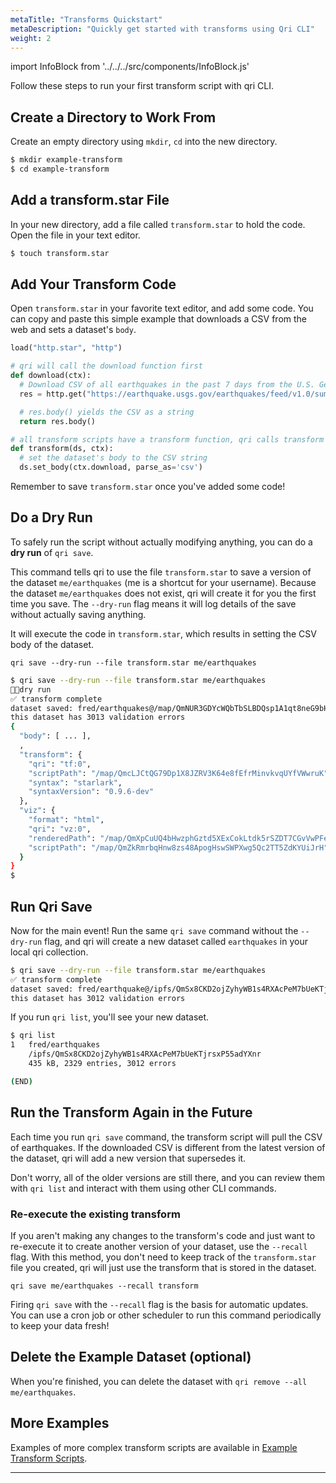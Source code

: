 ```yaml
---
metaTitle: "Transforms Quickstart"
metaDescription: "Quickly get started with transforms using Qri CLI"
weight: 2
---
```


import InfoBlock from '../../../src/components/InfoBlock.js'

Follow these steps to run your first transform script with qri CLI.

## Create a Directory to Work From

Create an empty directory using `mkdir`, `cd` into the new directory.

```bash
$ mkdir example-transform
$ cd example-transform
```

## Add a transform.star File

In your new directory, add a file called `transform.star` to hold the code.  Open the file in your text editor.

```bash
$ touch transform.star
```

## Add Your Transform Code

Open `transform.star` in your favorite text editor, and add some code.  You can copy and paste this simple example that downloads a CSV from the web and sets a dataset's `body`.

```python
load("http.star", "http")

# qri will call the download function first
def download(ctx):
  # Download CSV of all earthquakes in the past 7 days from the U.S. Geological Survey
  res = http.get("https://earthquake.usgs.gov/earthquakes/feed/v1.0/summary/all_week.csv")

  # res.body() yields the CSV as a string
  return res.body()

# all transform scripts have a transform function, qri calls transform after download
def transform(ds, ctx):
  # set the dataset's body to the CSV string
  ds.set_body(ctx.download, parse_as='csv')

```

Remember to save `transform.star` once you've added some code!

## Do a Dry Run

To safely run the script without actually modifying anything, you can do a __dry run__ of `qri save`.  

This command tells qri to use the file `transform.star` to save a version of the dataset `me/earthquakes` (me is a shortcut for your username).  Because the dataset `me/earthquakes` does not exist, qri will create it for you the first time you save.  The `--dry-run` flag means it will log details of the save without actually saving anything.

It will execute the code in `transform.star`, which results in setting the CSV body of the dataset.

`qri save --dry-run --file transform.star me/earthquakes`

```bash
$ qri save --dry-run --file transform.star me/earthquakes
🏃🏽‍dry run
✅ transform complete
dataset saved: fred/earthquakes@/map/QmNUR3GDYcWQbTbSLBDQsp1A1qt8neG9bHT4AqNqfQkAY3
this dataset has 3013 validation errors
{
  "body": [ ... ],
  ,
  "transform": {
    "qri": "tf:0",
    "scriptPath": "/map/QmcLJCtQG79Dp1X8JZRV3K64e8fEfrMinvkvqUYfVWwruK",
    "syntax": "starlark",
    "syntaxVersion": "0.9.6-dev"
  },
  "viz": {
    "format": "html",
    "qri": "vz:0",
    "renderedPath": "/map/QmXpCuUQ4bHwzphGztd5XExCokLtdk5rSZDT7CGvVwPFeU",
    "scriptPath": "/map/QmZkRmrbqHnw8zs48ApogHswSWPXwg5Qc2TT5ZdKYUiJrH"
  }
}
$
```

## Run Qri Save

Now for the main event!  Run the same `qri save` command without the `--dry-run` flag, and qri will create a new dataset called `earthquakes` in your local qri collection.

```bash
$ qri save --dry-run --file transform.star me/earthquakes
✅ transform complete
dataset saved: fred/earthquake@/ipfs/QmSx8CKD2ojZyhyWB1s4RXAcPeM7bUeKTjrsxP55adYXnr
this dataset has 3012 validation errors
```

If you run `qri list`, you'll see your new dataset.  

```bash
$ qri list
1   fred/earthquakes
    /ipfs/QmSx8CKD2ojZyhyWB1s4RXAcPeM7bUeKTjrsxP55adYXnr
    435 kB, 2329 entries, 3012 errors

(END)
```

## Run the Transform Again in the Future

Each time you run `qri save` command, the transform script will pull the CSV of earthquakes.  If the downloaded CSV is different from the latest version of the dataset, qri will add a new version that supersedes it.  

Don't worry, all of the older versions are still there, and you can review them with `qri list` and interact with them using other CLI commands.

### Re-execute the existing transform

If you aren't making any changes to the transform's code and just want to re-execute it to create another version of your dataset, use the `--recall` flag.  With this method, you don't need to keep track of the `transform.star` file you created, qri will just use the transform that is stored in the dataset.

```
qri save me/earthquakes --recall transform
```

Firing `qri save` with the `--recall` flag is the basis for automatic updates.  You can use a cron job or other scheduler to run this command periodically to keep your data fresh!

## Delete the Example Dataset (optional)

When you're finished, you can delete the dataset with `qri remove --all me/earthquakes`.


## More Examples

Examples of more complex transform scripts are available in [Example Transform Scripts](http://localhost:8000/docs/transforms/examples).
-- --
